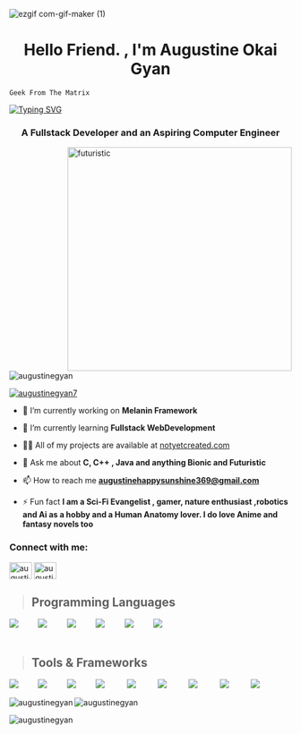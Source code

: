 ![ezgif com-gif-maker (1)](https://user-images.githubusercontent.com/43218009/174121071-6b1d8a8e-8348-4f18-84dc-25c8d5e2061b.gif)
<h1 align="center">Hello Friend. , I'm Augustine Okai Gyan</h1>

`Geek From The Matrix `

<a href="https://git.io/typing-svg"><img src="https://readme-typing-svg.demolab.com?font=Courier&pause=1000&color=17A71B&width=435&lines=A+code+junkie;We+do+stuff+for+fun;I+Love+Progress+%F0%9F%A4%AA" alt="Typing SVG" /></a>
<h3 align="center">A Fullstack Developer and an Aspiring Computer Engineer</h3>

<img align="right" alt="futuristic" width="400"  src="https://64.media.tumblr.com/2d0af9c90d1b1107313cc20bda01548a/tumblr_outwxnanpp1u79o2lo1_1280.gifv">

<p align="left"> <img src="https://komarev.com/ghpvc/?username=augustinegyan&label=Profile%20views&color=0e75b6&style=flat" alt="augustinegyan" /> </p>

<p align="left"> <a href="https://twitter.com/augustinegyan7" target="blank"><img src="https://img.shields.io/twitter/follow/augustinegyan7?logo=twitter&style=for-the-badge" alt="augustinegyan7" /></a> </p>

- 🔭 I’m currently working on **Melanin Framework**

- 🌱 I’m currently learning **Fullstack WebDevelopment**

- 👨‍💻 All of my projects are available at [notyetcreated.com](notyetcreated.com)

- 💬 Ask me about **C, C++ , Java and anything Bionic and Futuristic**

- 📫 How to reach me **augustinehappysunshine369@gmail.com**

- ⚡ Fun fact **I am a Sci-Fi Evangelist , gamer, nature enthusiast ,robotics and Ai as a hobby and a Human Anatomy lover. I do love Anime and fantasy novels too**

<h3 align="left">Connect with me:</h3>
<p align="left">
<a href="https://twitter.com/augustinegyan7" target="blank"><img align="center" src="https://raw.githubusercontent.com/rahuldkjain/github-profile-readme-generator/master/src/images/icons/Social/twitter.svg" alt="augustinegyan7" height="30" width="40" /></a>
<a href="https://linkedin.com/in/augustinegyan" target="blank"><img align="center" src="https://raw.githubusercontent.com/rahuldkjain/github-profile-readme-generator/master/src/images/icons/Social/linked-in-alt.svg" alt="augustine-gyan" height="30" width="40" /></a>
</p>

 > ## Programming Languages

<img src="https://skillicons.dev/icons?i=c"/>&nbsp;&nbsp;&nbsp;&nbsp;&nbsp;&nbsp;&nbsp;&nbsp;
<img src="https://skillicons.dev/icons?i=java"/>&nbsp;&nbsp;&nbsp;&nbsp;&nbsp;&nbsp;&nbsp;&nbsp;
<img src="https://skillicons.dev/icons?i=cpp"/>&nbsp;&nbsp;&nbsp;&nbsp;&nbsp;&nbsp;&nbsp;&nbsp;
<img src="https://skillicons.dev/icons?i=js"/>&nbsp;&nbsp;&nbsp;&nbsp;&nbsp;&nbsp;&nbsp;&nbsp;
<img src="https://skillicons.dev/icons?i=python"/>&nbsp;&nbsp;&nbsp;&nbsp;&nbsp;&nbsp;&nbsp;&nbsp;
<img src="https://skillicons.dev/icons?i=bash"/>&nbsp;&nbsp;&nbsp;&nbsp;&nbsp;&nbsp;&nbsp;&nbsp;
<br/>
<br/>

> ## Tools & Frameworks

<img src="https://skillicons.dev/icons?i=spring"/>&nbsp;&nbsp;&nbsp;&nbsp;&nbsp;&nbsp;&nbsp;&nbsp;
<img src="https://skillicons.dev/icons?i=nodejs"/>&nbsp;&nbsp;&nbsp;&nbsp;&nbsp;&nbsp;&nbsp;&nbsp;
<img src="https://skillicons.dev/icons?i=bootstrap"/>&nbsp;&nbsp;&nbsp;&nbsp;&nbsp;&nbsp;&nbsp;&nbsp;
<img src="https://skillicons.dev/icons?i=git"/>&nbsp;&nbsp;&nbsp;&nbsp;&nbsp;&nbsp;&nbsp;&nbsp;&nbsp;
<img src="https://skillicons.dev/icons?i=emacs"/>&nbsp;&nbsp;&nbsp;&nbsp;&nbsp;&nbsp;&nbsp;&nbsp;&nbsp;
<img src="https://skillicons.dev/icons?i=angular"/>&nbsp;&nbsp;&nbsp;&nbsp;&nbsp;&nbsp;&nbsp;&nbsp;&nbsp;
<img src="https://skillicons.dev/icons?i=docker"/>&nbsp;&nbsp;&nbsp;&nbsp;&nbsp;&nbsp;&nbsp;&nbsp;&nbsp;
<img src="https://skillicons.dev/icons?i=mysql"/>&nbsp;&nbsp;&nbsp;&nbsp;&nbsp;&nbsp;&nbsp;&nbsp;&nbsp;
<img src="https://skillicons.dev/icons?i=vim"/>&nbsp;&nbsp;&nbsp;&nbsp;&nbsp;&nbsp;&nbsp;&nbsp;&nbsp;


<p><img align="left" src="https://github-readme-stats.vercel.app/api/top-langs?username=augustinegyan&show_icons=true&locale=en&layout=compact" alt="augustinegyan" /></p>

<p><img align="center" src="https://github-readme-stats.vercel.app/api?username=augustinegyan&show_icons=true&locale=en" alt="augustinegyan" /></p>

<p><img align="center" src="https://github-readme-streak-stats.herokuapp.com/?user=augustinegyan&" alt="augustinegyan" /></p>





